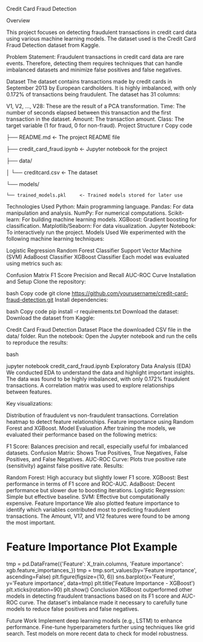 Credit Card Fraud Detection

Overview

This project focuses on detecting fraudulent transactions in credit card data using various machine learning models. The dataset used is the Credit Card Fraud Detection dataset from Kaggle.

Problem Statement: Fraudulent transactions in credit card data are rare events. Therefore, detecting them requires techniques that can handle imbalanced datasets and minimize false positives and false negatives.

Dataset
The dataset contains transactions made by credit cards in September 2013 by European cardholders. It is highly imbalanced, with only 0.172% of transactions being fraudulent. The dataset has 31 columns:

V1, V2, ..., V28: These are the result of a PCA transformation.
Time: The number of seconds elapsed between this transaction and the first transaction in the dataset.
Amount: The transaction amount.
Class: The target variable (1 for fraud, 0 for non-fraud).
Project Structure
r
Copy code

├── README.md                 <- The project README file

├── credit_card_fraud.ipynb    <- Jupyter notebook for the project

├── data/                    

│   └── creditcard.csv         <- The dataset

└── models/                   

    └── trained_models.pkl     <- Trained models stored for later use
    
Technologies Used
Python: Main programming language.
Pandas: For data manipulation and analysis.
NumPy: For numerical computations.
Scikit-learn: For building machine learning models.
XGBoost: Gradient boosting for classification.
Matplotlib/Seaborn: For data visualization.
Jupyter Notebook: To interactively run the project.
Models Used
We experimented with the following machine learning techniques:

Logistic Regression
Random Forest Classifier
Support Vector Machine (SVM)
AdaBoost Classifier
XGBoost Classifier
Each model was evaluated using metrics such as:

Confusion Matrix
F1 Score
Precision and Recall
AUC-ROC Curve
Installation and Setup
Clone the repository:

bash
Copy code
git clone https://github.com/yourusername/credit-card-fraud-detection.git
Install dependencies:

bash
Copy code
pip install -r requirements.txt
Download the dataset: Download the dataset from Kaggle:

Credit Card Fraud Detection Dataset
Place the downloaded CSV file in the data/ folder.
Run the notebook: Open the Jupyter notebook and run the cells to reproduce the results:

bash

jupyter notebook credit_card_fraud.ipynb
Exploratory Data Analysis (EDA)
We conducted EDA to understand the data and highlight important insights. The data was found to be highly imbalanced, with only 0.172% fraudulent transactions. A correlation matrix was used to explore relationships between features.

Key visualizations:

Distribution of fraudulent vs non-fraudulent transactions.
Correlation heatmap to detect feature relationships.
Feature importance using Random Forest and XGBoost.
Model Evaluation
After training the models, we evaluated their performance based on the following metrics:

F1 Score: Balances precision and recall, especially useful for imbalanced datasets.
Confusion Matrix: Shows True Positives, True Negatives, False Positives, and False Negatives.
AUC-ROC Curve: Plots true positive rate (sensitivity) against false positive rate.
Results:

Random Forest: High accuracy but slightly lower F1 score.
XGBoost: Best performance in terms of F1 score and ROC-AUC.
AdaBoost: Decent performance but slower due to boosting iterations.
Logistic Regression: Simple but effective baseline.
SVM: Effective but computationally expensive.
Feature Importance
We also plotted feature importance to identify which variables contributed most to predicting fraudulent transactions. The Amount, V17, and V12 features were found to be among the most important.

# Feature Importance Plot Example
tmp = pd.DataFrame({'Feature': X_train.columns, 'Feature importance': xgb.feature_importances_})
tmp = tmp.sort_values(by='Feature importance', ascending=False)
plt.figure(figsize=(10, 6))
sns.barplot(x='Feature', y='Feature importance', data=tmp)
plt.title('Feature Importance - XGBoost')
plt.xticks(rotation=90)
plt.show()
Conclusion
XGBoost outperformed other models in detecting fraudulent transactions based on its F1 score and AUC-ROC curve. The dataset's imbalance made it necessary to carefully tune models to reduce false positives and false negatives.

Future Work
Implement deep learning models (e.g., LSTM) to enhance performance.
Fine-tune hyperparameters further using techniques like grid search.
Test models on more recent data to check for model robustness.
